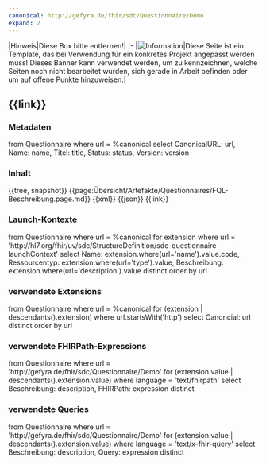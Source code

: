 ```yaml
---
canonical: http://gefyra.de/fhir/sdc/Questionnaire/Demo
expand: 2
---
```


|Hinweis|Diese Box bitte entfernen!|
|-
|![Information](https://wiki.hl7.de/images/thumb/Under_construction_icon-blue.svg/100px-Under_construction_icon-blue.svg.png)|Diese Seite ist ein Template, das bei Verwendung für ein konkretes Projekt angepasst werden muss! Dieses Banner kann verwendet werden, um zu kennzeichnen, welche Seiten noch nicht bearbeitet wurden, sich gerade in Arbeit befinden oder um auf offene Punkte hinzuweisen.|

## {{link}}

### Metadaten

<fql>
from
	Questionnaire
where
	url = %canonical 
select
	CanonicalURL: url, Name: name, Titel: title, Status: status, Version: version
</fql>

### Inhalt

<tabs>
  <tab title="Darstellung">{{tree, snapshot}}</tab>
  <tab title="Beschreibung"> 
    {{page:Übersicht/Artefakte/Questionnaires/FQL-Beschreibung.page.md}}
  </tab>
  <tab title="XML">{{xml}}</tab>
  <tab title="JSON">{{json}}</tab>
  <tab title="Link">{{link}}</tab> 
</tabs>

### Launch-Kontexte
<fql>
from
    Questionnaire
where
    url = %canonical
for extension
where url = 'http://hl7.org/fhir/uv/sdc/StructureDefinition/sdc-questionnaire-launchContext'
select 
	Name: extension.where(url='name').value.code, Ressourcentyp: extension.where(url='type').value, Beschreibung: extension.where(url='description').value
distinct
order by url
</fql>

### verwendete Extensions
<fql>
from
    Questionnaire
where
    url = %canonical
for (extension | descendants().extension)
where url.startsWith('http') 
select 
	Canoncial: url
distinct
order by url
</fql>

### verwendete FHIRPath-Expressions
<fql>
from
    Questionnaire
where
    url = 'http://gefyra.de/fhir/sdc/Questionnaire/Demo'
for (extension.value | descendants().extension.value)
where language = 'text/fhirpath'
select 
	Beschreibung: description, FHIRPath: expression
distinct
</fql>


### verwendete Queries
<fql>
from
    Questionnaire
where
    url = 'http://gefyra.de/fhir/sdc/Questionnaire/Demo'
for (extension.value | descendants().extension.value)
where language = 'text/x-fhir-query'
select 
	Beschreibung: description, Query: expression
distinct
</fql>